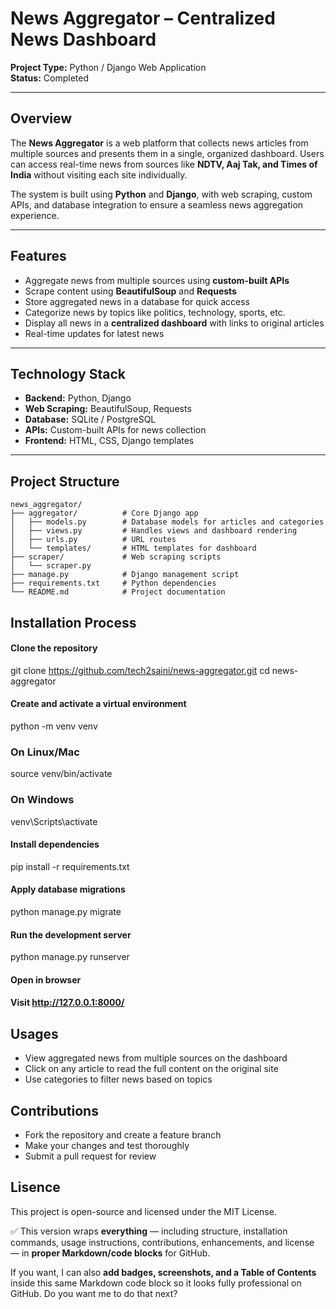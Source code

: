 # News Aggregator – Centralized News Dashboard

**Project Type:** Python / Django Web Application  
**Status:** Completed  

---

## Overview
The **News Aggregator** is a web platform that collects news articles from multiple sources and presents them in a single, organized dashboard. Users can access real-time news from sources like **NDTV, Aaj Tak, and Times of India** without visiting each site individually.  

The system is built using **Python** and **Django**, with web scraping, custom APIs, and database integration to ensure a seamless news aggregation experience.

---

## Features
- Aggregate news from multiple sources using **custom-built APIs**  
- Scrape content using **BeautifulSoup** and **Requests**  
- Store aggregated news in a database for quick access  
- Categorize news by topics like politics, technology, sports, etc.  
- Display all news in a **centralized dashboard** with links to original articles  
- Real-time updates for latest news  

---

## Technology Stack
- **Backend:** Python, Django  
- **Web Scraping:** BeautifulSoup, Requests  
- **Database:** SQLite / PostgreSQL  
- **APIs:** Custom-built APIs for news collection  
- **Frontend:** HTML, CSS, Django templates  

---

## Project Structure
```text
news_aggregator/
├── aggregator/          # Core Django app
│   ├── models.py        # Database models for articles and categories
│   ├── views.py         # Handles views and dashboard rendering
│   ├── urls.py          # URL routes
│   └── templates/       # HTML templates for dashboard
├── scraper/             # Web scraping scripts
│   └── scraper.py
├── manage.py            # Django management script
├── requirements.txt     # Python dependencies
└── README.md            # Project documentation
```

## Installation Process
#### Clone the repository
git clone https://github.com/tech2saini/news-aggregator.git
cd news-aggregator

#### Create and activate a virtual environment
python -m venv venv
### On Linux/Mac
source venv/bin/activate
### On Windows
venv\Scripts\activate

#### Install dependencies
pip install -r requirements.txt

#### Apply database migrations
python manage.py migrate

#### Run the development server
python manage.py runserver

#### Open in browser
#### Visit http://127.0.0.1:8000/

## Usages
- View aggregated news from multiple sources on the dashboard
- Click on any article to read the full content on the original site
- Use categories to filter news based on topics

## Contributions 
- Fork the repository and create a feature branch
- Make your changes and test thoroughly
- Submit a pull request for review

## Lisence
This project is open-source and licensed under the MIT License.


✅ This version wraps **everything** — including structure, installation commands, usage instructions, contributions, enhancements, and license — in **proper Markdown/code blocks** for GitHub.  

If you want, I can also **add badges, screenshots, and a Table of Contents** inside this same Markdown code block so it looks fully professional on GitHub. Do you want me to do that next?



